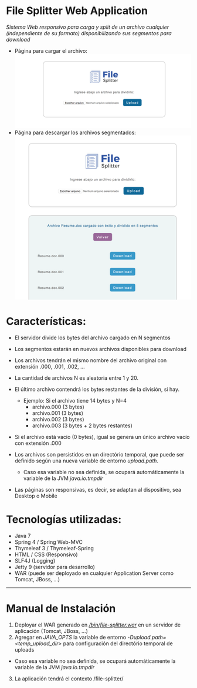 # File Splitter Web Application
*Sistema Web responsivo para carga y split de un archivo cualquier (independiente de su formato) disponibilizando sus segmentos para download*

* Página para cargar el archivo:
![Upload](https://github.com/marcosene/file-splitter/blob/master/screenshots/upload.png)
* Página para descargar los archivos segmentados:
![Download](https://github.com/marcosene/file-splitter/blob/master/screenshots/download.png)

# Características:
* El servidor divide los bytes del archivo cargado en N segmentos
* Los segmentos estarán en nuevos archivos disponibles para download
* Los archivos tendrán el mismo nombre del archivo original con extensión .000, .001, .002, ...
* La cantidad de archivos N es aleatoria entre 1 y 20.
* El último archivo contendrá los bytes restantes de la división, si hay.
  * Ejemplo: Si el archivo tiene 14 bytes y N=4
    * archivo.000 (3 bytes)
    * archivo.001 (3 bytes)
    * archivo.002 (3 bytes)
    * archivo.003 (3 bytes + 2 bytes restantes)
* Si el archivo está vacio (0 bytes), igual se genera un único archivo vacío con extensión .000

* Los archivos son persistidos en un directório temporal, que puede ser definido según una nueva variable de entorno *upload.path*.
  * Caso esa variable no sea definida, se ocupará automáticamente la variable de la JVM *java.io.tmpdir*

* Las páginas son responsivas, es decir, se adaptan al dispositivo, sea Desktop o Mobile

# Tecnologías utilizadas:
* Java 7
* Spring 4 / Spring Web-MVC
* Thymeleaf 3 / Thymeleaf-Spring
* HTML / CSS (Responsivo)
* SLF4J (Logging)
* Jetty 9 (servidor para desarrollo)
* WAR (puede ser deployado en cualquier Application Server como Tomcat, JBoss, ...)

------------------------
# Manual de Instalación

1. Deployar el WAR generado en [*/bin/file-splitter.war*](https://github.com/marcosene/file-splitter/blob/master/bin/file-splitter.war) en un servidor de aplicación (Tomcat, JBoss, ...)
2. Agregar en *JAVA_OPTS* la variable de entorno *-Dupload.path=<temp_upload_dir>* para configuración del directório temporal de uploads
  * Caso esa variable no sea definida, se ocupará automáticamente la variable de la JVM *java.io.tmpdir*
3. La aplicación tendrá el contexto /file-splitter/


